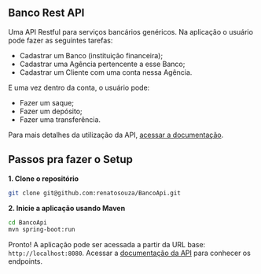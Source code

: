 ## Banco Rest API

Uma API Restful para serviços bancários genéricos. Na aplicação o usuário pode fazer as seguintes tarefas:
* Cadastrar um Banco (instituição financeira);
* Cadastrar uma Agência pertencente a esse Banco;
* Cadastrar um Cliente com uma conta nessa Agência.

E uma vez dentro da conta, o usuário pode:
* Fazer um saque;
* Fazer um depósito;
* Fazer uma transferência.

Para mais detalhes da utilização da API, [acessar a documentação](https://documenter.getpostman.com/view/9384142/SW17SFFC?version=latest).

## Passos pra fazer o Setup

**1. Clone o repositório** 

```bash
git clone git@github.com:renatosouza/BancoApi.git
```

**2. Inicie a aplicação usando Maven**

```bash
cd BancoApi
mvn spring-boot:run
```

Pronto! A aplicação pode ser acessada a partir da URL base: `http://localhost:8080`. Acessar a [documentação da API](https://documenter.getpostman.com/view/9384142/SW17SFFC?version=latest) para conhecer os endpoints.
